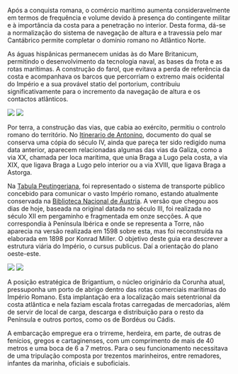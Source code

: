 Após a conquista romana, o comércio marítimo aumenta consideravelmente em termos de frequência e volume devido à presença do contingente militar e à importância da costa para a penetração no interior. Desta forma, dá-se a normalização do sistema de navegação de altura e a travessia pelo mar Cantábrico permite completar o domínio romano no Atlântico Norte.

As águas hispânicas permanecem unidas às do Mare Britanicum, permitindo o desenvolvimento da tecnologia naval, as bases da frota e as rotas marítimas. A construção do farol, que evitava a perda de referência da costa e acompanhava os barcos que percorriam o extremo mais ocidental do Império e a sua provável statio del portorium, contribuiu significativamente para o incremento da navegação de altura e os contactos atlânticos.

<div class="photoset-grid" data-layout="2">
<a href="http://ciav.s3.amazonaws.com/img/imperio-romano-1677.jpg" class="fresco" data-fresco-group="article" data-fresco-caption="Mapa del Imperio Romano, 1677"><img src="http://ciav.s3.amazonaws.com/img/imperio-romano-1677.jpg"></a>
<a href="http://ciav.s3.amazonaws.com/img/reino-de-galaecia-1638.jpg" class="fresco" data-fresco-group="article" data-fresco-caption="Mapa de Gallaecia, 1638"><img src="http://ciav.s3.amazonaws.com/img/reino-de-galaecia-1638.jpg"></a>
</div> 

Por terra, a construção das vias, que cabia ao exército, permitiu o controlo romano do território. No [Itinerario de Antonino](http://pt.wikipedia.org/wiki/Itinerário_de_Antonino), documento do qual se conserva uma cópia do século IV, ainda que pareça ter sido redigido numa data anterior, aparecem relacionadas algumas das vias da Galiza, como a via XX, chamada per loca marítima, que unia Braga a Lugo pela costa, a via XIX, que ligava Braga a Lugo pelo interior ou a via XVIII, que ligava Braga a Astorga.

Na [Tabula Peutingeriana](http://pt.wikipedia.org/wiki/Tabula_Peutingeriana), foi representado o sistema de transporte público concebido para comunicar o vasto Império romano, estando atualmente conservada na [Biblioteca Nacional de Áustria](http://www.onb.ac.at). A versão que chegou aos dias de hoje, baseada na original datada no século III, foi realizada no século XII em pergaminho e fragmentada em onze secções. A que correspondia à Península Ibérica e onde se representa a Torre, não aparecia na versão realizada em 1598 sobre esta, mas foi reconstruída na elaborada em 1898 por Konrad Miller. O objetivo deste guia era descrever a estrutura viária do Império, o cursus publicus. Daí a orientação do plano oeste-este.

<div class="photoset-grid" data-layout="2">
<a href="http://ciav.s3.amazonaws.com/img/tabula.jpg" class="fresco" data-fresco-group="article" data-fresco-caption="Tábula Peutingeriana"><img src="http://ciav.s3.amazonaws.com/img/tabula.jpg"></a>
<a href="http://ciav.s3.amazonaws.com/img/_DSC3203.jpg" class="fresco" data-fresco-group="article" data-fresco-caption="Trirreme"><img src="http://ciav.s3.amazonaws.com/img/_DSC3203.jpg"></a>
</div> 

A posição estratégica de Brigantium, o núcleo originário da Corunha atual, pressuponha um porto de abrigo dentro das rotas comerciais marítimas do Império Romano. Esta implantação era a localização mais setentrional da costa atlântica e nela faziam escala frotas carregadas de mercadorias, além de servir de local de carga, descarga e distribuição para o resto da Península e outros portos, como os de Bordéus ou Cádis.

A embarcação empregue era o trirreme, herdeira, em parte, de outras de fenícios, gregos e cartaginenses, com um comprimento de mais de 40 metros e uma boca de 6 a 7 metros. Para o seu funcionamento necessitava de uma tripulação composta por trezentos marinheiros, entre remadores, infantes da marinha, oficiais e suboficiais.